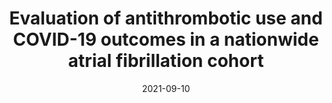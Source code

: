 ---
title: "Evaluation of antithrombotic use and COVID-19 outcomes in a nationwide atrial fibrillation cohort"
date: "2021-09-10"

tags:
  - COVID-19
  - CVD-COVID-UK/COVID-IMPACT
  - HDR-UK
  - BHF Data Science Centre
  - preprint
  - EHR
  - policy
authors: [Alex Handy,  Amitava Banerjee,  Angela Wood, Caroline Dale,  Cathie Sudlow,  Christopher Tomlinson,  Daniel Bean,  Johan H Thygesen,  Mehrdad A Mizani,  Michail Katsoulis,  Reecha Sofat,  Richard Dobson, Rohan Takhar, Sam Hollings,  Spiros Denaxas,  Venexia Walker & CVD-COVID-UK Consortium]
doi: 'https://doi.org/10.1101/2021.09.03.21263023'
publishDate: '2021-09-10'
publication_types:
  - '3' #  Preprint / Working Paper
publication: 'medRxiv'
publication_short: ''
abstract: ''
summary: ''
featured: yes
url_pdf: 'https://www.medrxiv.org/content/10.1101/2021.09.03.21263023v1.full.pdf'
url_pmid: ''
url_code: 'https://github.com/BHFDSC/CCU020'
url_dashboard: 'https://alexhandy1.shinyapps.io/at-evaluation-results/' # Doesn't display
url_dataset: ''
url_poster: ~
url_project: ~
url_slides: 'https://alexhandy1.shinyapps.io/at-evaluation-results/'
url_source: ~
url_video: 'https://www.youtube.com/watch?v=Mk7mY-50xZ0'
image:
  caption: ''
  focal_point: ''
  preview_only: no
projects: [CVD-COVID-UK/COVID-IMPACT]
slides: ''
---